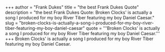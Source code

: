 +++
author = "Frank Dukes"
title = "the best Frank Dukes Quote"
description = "the best Frank Dukes Quote: Broken Clocks' is actually a song I produced for my boy River Tiber featuring my boy Daniel Caesar."
slug = "broken-clocks-is-actually-a-song-i-produced-for-my-boy-river-tiber-featuring-my-boy-daniel-caesar"
quote = '''Broken Clocks' is actually a song I produced for my boy River Tiber featuring my boy Daniel Caesar.'''
+++
Broken Clocks' is actually a song I produced for my boy River Tiber featuring my boy Daniel Caesar.

